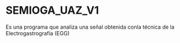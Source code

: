 # SEMIOGA_UAZ_V1
Es una programa que analiza una señal obtenida conla técnica de la Electrogastrografía (EGG)

